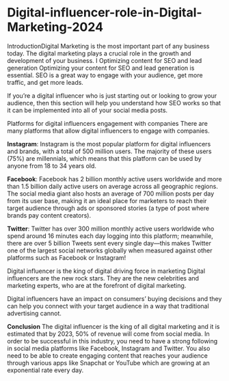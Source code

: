# Digital-influencer-role-in-Digital-Marketing-2024
IntroductionDigital Marketing is the most important part of any business today. The digital marketing plays a crucial role in the growth and development of your business. I
Optimizing content for SEO and lead generation
Optimizing your content for SEO and lead generation is essential. SEO is a great way to engage with your audience, get more traffic, and get more leads.

If you’re a digital influencer who is just starting out or looking to grow your audience, then this section will help you understand how SEO works so that it can be implemented into all of your social media posts.

Platforms for digital influencers engagement with companies
There are many platforms that allow digital influencers to engage with companies.

**Instagram**: Instagram is the most popular platform for digital influencers and brands, with a total of 500 million users. The majority of these users (75%) are millennials, which means that this platform can be used by anyone from 18 to 34 years old.

**Facebook**: Facebook has 2 billion monthly active users worldwide and more than 1.5 billion daily active users on average across all geographic regions. The social media giant also hosts an average of 700 million posts per day from its user base, making it an ideal place for marketers to reach their target audience through ads or sponsored stories (a type of post where brands pay content creators).

**Twitter**: Twitter has over 300 million monthly active users worldwide who spend around 16 minutes each day logging into this platform; meanwhile, there are over 5 billion Tweets sent every single day—this makes Twitter one of the largest social networks globally when measured against other platforms such as Facebook or Instagram!

Digital influencer is the king of digital driving force in marketing
Digital influencers are the new rock stars. They are the new celebrities and marketing experts, who are at the forefront of digital marketing.

Digital influencers have an impact on consumers’ buying decisions and they can help you connect with your target audience in a way that traditional advertising cannot.

**Conclusion**
The digital influencer is the king of all digital marketing and it is estimated that by 2023, 50% of revenue will come from social media. In order to be successful in this industry, you need to have a strong following in social media platforms like Facebook, Instagram and Twitter. You also need to be able to create engaging content that reaches your audience through various apps like Snapchat or YouTube which are growing at an exponential rate every day.
